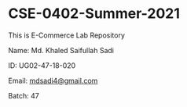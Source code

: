 # CSE-0402-Summer-2021
This is  E-Commerce Lab Repository

Name: Md. Khaled Saifullah Sadi

ID: UG02-47-18-020

Email: mdsadi4@gmail.com

Batch: 47
